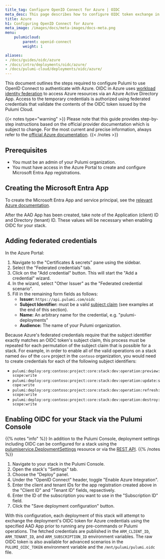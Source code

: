 ```yaml
---
title_tag: Configure OpenID Connect for Azure | OIDC
meta_desc: This page describes how to configure OIDC token exchange in Azure for use with Pulumi Deployments
title: Azure
h1: Configuring OpenID Connect for Azure
meta_image: /images/docs/meta-images/docs-meta.png
menu:
    pulumicloud:
        parent: openid-connect
        weight: 1

aliases:
- /docs/guides/oidc/azure
- /docs/intro/deployments/oidc/azure/
- /docs/pulumi-cloud/deployments/oidc/azure/
---
```


This document outlines the steps required to configure Pulumi to use OpenID Connect to authenticate with Azure. OIDC in Azure uses [workload identity federation](https://learn.microsoft.com/en-us/azure/active-directory/develop/workload-identity-federation) to access Azure resources via an Azure Active Directory App. Access to the temporary credentials is authorized using federated credentials that validate the contents of the OIDC token issued by the Pulumi Cloud.

{{< notes type="warning" >}}
Please note that this guide provides step-by-step instructions based on the official provider documentation which is subject to change. For the most current and precise information, always refer to the [official Azure documentation](https://learn.microsoft.com/en-us/entra/identity-platform/howto-create-service-principal-portal).
{{< /notes >}}

## Prerequisites

* You must be an admin of your Pulumi organization.
* You must have access in the Azure Portal to create and configure Microsoft Entra App registrations.

## Creating the Microsoft Entra App

To create the Microsoft Entra App and service principal, see the [relevant Azure documentation](https://learn.microsoft.com/en-us/azure/active-directory/develop/howto-create-service-principal-portal).

After the AAD App has been created, take note of the Application (client) ID and Directory (tenant) ID. These values will be necessary when enabling OIDC for your stack.

## Adding federated credentials

In the Azure Portal:

1. Navigate to the "Certificates & secrets" pane using the sidebar.
2. Select the "Federated credentials" tab.
3. Click on the "Add credential" button. This will start the "Add a credential" wizard.
4. In the wizard, select "Other Issuer" as the "Federated credential scenario".
5. Fill in the remaining form fields as follows:
    * **Issuer:** `https://api.pulumi.com/oidc`
    * **Subject Identifier:** must be a valid [subject claim](/docs/guides/oidc/#overview) (see examples at the end of this section).
    * **Name:** An arbitrary name for the credential, e.g. "pulumi-deployments"
    * **Audience:** The name of your Pulumi organization.

Because Azure's federated credentials require that the subject identifier exactly matches an OIDC token's subject claim, this process must be repeated for each permutation of the subject claim that is possible for a stack. For example, in order to enable all of the valid operations on a stack named `dev` of the `core` project in the `contoso` organization, you would need to create credentials for each of the following subject identifiers:

* `pulumi:deploy:org:contoso:project:core:stack:dev:operation:preview:scope:write`
* `pulumi:deploy:org:contoso:project:core:stack:dev:operation:update:scope:write`
* `pulumi:deploy:org:contoso:project:core:stack:dev:operation:refresh:scope:write`
* `pulumi:deploy:org:contoso:project:core:stack:dev:operation:destroy:scope:write`

## Enabling OIDC for your Stack via the Pulumi Console

{{% notes "info" %}}
In addition to the Pulumi Console, deployment settings including OIDC can be configured for a stack using the [pulumiservice.DeploymentSettings](https://www.pulumi.com/registry/packages/pulumiservice/api-docs/deploymentsettings/) resource or via the [REST API](/docs/pulumi-cloud/deployments/api/#patchsettings).
{{% /notes %}}

1. Navigate to your stack in the Pulumi Console.
2. Open the stack's "Settings" tab.
3. Choose the "Deploy" panel.
4. Under the "OpenID Connect" header, toggle "Enable Azure Integration".
5. Enter the client and tenant IDs for the app registration created above in the "Client ID" and "Tenant ID" fields, repsectively.
6. Enter the ID of the subscription you want to use in the "Subscription ID" field.
7. Click the "Save deployment configuration" button.

With this configuration, each deployment of this stack will attempt to exchange the deployment's OIDC token for Azure credentials using the specified AAD App prior to running any pre-commands or Pulumi operations. The fetched credentials are published in the `ARM_CLIENT_ID`, `ARM_TENANT_ID`,  and `ARM_SUBSCRIPTION_ID` environment variables. The raw OIDC token is also available for advanced scenarios in the `PULUMI_OIDC_TOKEN` environment variable and the `/mnt/pulumi/pulumi.oidc` file.
